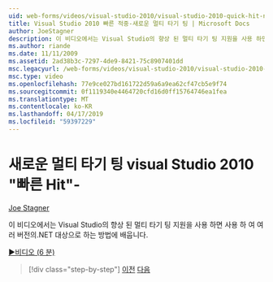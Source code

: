 ```yaml
---
uid: web-forms/videos/visual-studio-2010/visual-studio-2010-quick-hit-new-multi-targeting
title: Visual Studio 2010 빠른 적중-새로운 멀티 타기 팅 | Microsoft Docs
author: JoeStagner
description: 이 비디오에서는 Visual Studio의 향상 된 멀티 타기 팅 지원을 사용 하면 사용 하 여 여러 버전의.NET 대상으로 하는 방법에 배웁니다.
ms.author: riande
ms.date: 11/11/2009
ms.assetid: 2ad38b3c-7297-4de9-8421-75c8907401dd
msc.legacyurl: /web-forms/videos/visual-studio-2010/visual-studio-2010-quick-hit-new-multi-targeting
msc.type: video
ms.openlocfilehash: 77e9ce027bd161722d59a6a9ea62cf47cb5e9f74
ms.sourcegitcommit: 0f1119340e4464720cfd16d0ff15764746ea1fea
ms.translationtype: MT
ms.contentlocale: ko-KR
ms.lasthandoff: 04/17/2019
ms.locfileid: "59397229"
---
```

# <a name="visual-studio-2010-quick-hit---new-multi-targeting"></a>새로운 멀티 타기 팅 visual Studio 2010 "빠른 Hit"-

[Joe Stagner](https://github.com/JoeStagner)

이 비디오에서는 Visual Studio의 향상 된 멀티 타기 팅 지원을 사용 하면 사용 하 여 여러 버전의.NET 대상으로 하는 방법에 배웁니다.

[&#9654;비디오 (6 분)](https://channel9.msdn.com/Blogs/ASP-NET-Site-Videos/visual-studio-2010-quick-hit-new-multi-targeting)

> [!div class="step-by-step"]
> [이전](visual-studio-2010-quick-hit-new-web-project-template.md)
> [다음](visual-studio-2010-quick-hit-websites-instead-of-web-projects.md)
